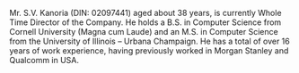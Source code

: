 Mr. S.V. Kanoria (DIN: 02097441) aged about 38 years, is currently Whole Time Director of the Company. He holds a B.S. in Computer Science from Cornell University (Magna cum Laude) and an M.S. in Computer Science from the University of Illinois – Urbana Champaign. He has a total of over 16 years of work experience, having previously worked in Morgan Stanley and Qualcomm in USA.
